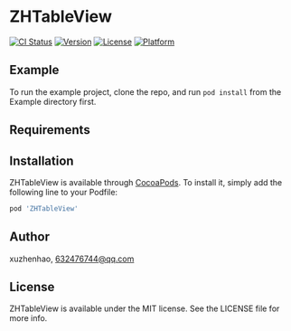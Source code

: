 # ZHTableView

[![CI Status](https://img.shields.io/travis/xuzhenhao/ZHTableView.svg?style=flat)](https://travis-ci.org/xuzhenhao/ZHTableView)
[![Version](https://img.shields.io/cocoapods/v/ZHTableView.svg?style=flat)](https://cocoapods.org/pods/ZHTableView)
[![License](https://img.shields.io/cocoapods/l/ZHTableView.svg?style=flat)](https://cocoapods.org/pods/ZHTableView)
[![Platform](https://img.shields.io/cocoapods/p/ZHTableView.svg?style=flat)](https://cocoapods.org/pods/ZHTableView)

## Example

To run the example project, clone the repo, and run `pod install` from the Example directory first.

## Requirements

## Installation

ZHTableView is available through [CocoaPods](https://cocoapods.org). To install
it, simply add the following line to your Podfile:

```ruby
pod 'ZHTableView'
```

## Author

xuzhenhao, 632476744@qq.com

## License

ZHTableView is available under the MIT license. See the LICENSE file for more info.
